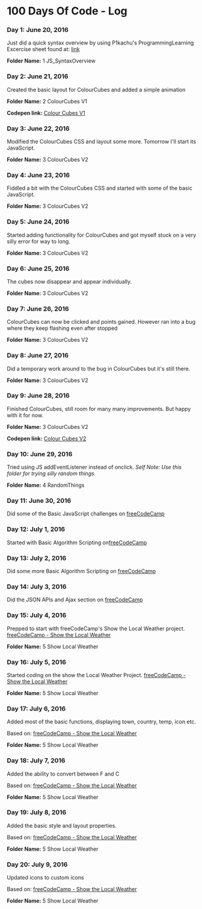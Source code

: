 # 100 Days Of Code - Log

### Day 1: June 20, 2016

Just did a quick syntax overview by using P1kachu's ProgrammingLearning Excercise sheet found at:
[link](https://github.com/P1kachu/ProgrammingLearning)

**Folder Name:** 1 JS_SyntaxOverview

### Day 2: June 21, 2016

Created the basic layout for ColourCubes and added a simple animation

**Folder Name:** 2 ColourCubes V1

**Codepen link:** [Colour Cubes V1](http://codepen.io/Lantare/full/gMLagz/)

### Day 3: June 22, 2016

Modified the ColourCubes CSS and layout some more. Tomorrow I'll start its JavaScript.

**Folder Name:** 3 ColourCubes V2

### Day 4: June 23, 2016

Fiddled a bit with the ColourCubes CSS and started with some of the basic JavaScript.

**Folder Name:** 3 ColourCubes V2

### Day 5: June 24, 2016

Started adding functionality for ColourCubes and got myself stuck on a very silly error for way to long.

**Folder Name:** 3 ColourCubes V2

### Day 6: June 25, 2016

The cubes now disappear and appear individually.

**Folder Name:** 3 ColourCubes V2

### Day 7: June 26, 2016

ColourCubes can now be clicked and points gained. However ran into a bug where they keep flashing even after stopped

**Folder Name:** 3 ColourCubes V2

### Day 8: June 27, 2016

Did a temporary work around to the bug in ColourCubes but it's still there.

**Folder Name:** 3 ColourCubes V2

### Day 9: June 28, 2016

Finished ColourCubes, still room for many many improvements. But happy with it for now.

**Folder Name:** 3 ColourCubes V2

**Codepen link:** [Colour Cubes V2](http://codepen.io/Lantare/full/ezvyvJ/)

### Day 10: June 29, 2016

Tried using JS addEventListener instead of onclick.
*Self Note: Use this folder for trying silly random things.*

**Folder Name:** 4 RandomThings

### Day 11: June 30, 2016

Did some of the Basic JavaScript challenges on [freeCodeCamp](https://www.freecodecamp.com)

### Day 12: July 1, 2016

Started with Basic Algorithm Scripting on[freeCodeCamp](https://www.freecodecamp.com)

### Day 13: July 2, 2016

Did some more Basic Algorithm Scripting on [freeCodeCamp](https://www.freecodecamp.com)

### Day 14: July 3, 2016

Did the JSON APIs and Ajax section on [freeCodeCamp](https://www.freecodecamp.com)

### Day 15: July 4, 2016

Prepped to start with freeCodeCamp's Show the Local Weather project. [freeCodeCamp - Show the Local Weather](https://www.freecodecamp.com/challenges/show-the-local-weather)

**Folder Name:** 5 Show Local Weather

### Day 16: July 5, 2016

Started coding on the show the Local Weather Project. [freeCodeCamp - Show the Local Weather](https://www.freecodecamp.com/challenges/show-the-local-weather)

**Folder Name:** 5 Show Local Weather

### Day 17: July 6, 2016

Added most of the basic functions, displaying town, country, temp, icon etc. 

Based on: [freeCodeCamp - Show the Local Weather](https://www.freecodecamp.com/challenges/show-the-local-weather)

**Folder Name:** 5 Show Local Weather

### Day 18: July 7, 2016

Added the ability to convert between F and C

Based on: [freeCodeCamp - Show the Local Weather](https://www.freecodecamp.com/challenges/show-the-local-weather)

**Folder Name:** 5 Show Local Weather

### Day 19: July 8, 2016

Added the basic style and layout properties.

Based on: [freeCodeCamp - Show the Local Weather](https://www.freecodecamp.com/challenges/show-the-local-weather)

**Folder Name:** 5 Show Local Weather

### Day 20: July 9, 2016

Updated icons to custom icons

Based on: [freeCodeCamp - Show the Local Weather](https://www.freecodecamp.com/challenges/show-the-local-weather)

**Folder Name:** 5 Show Local Weather










